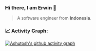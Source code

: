 ### Hi there, I am Erwin 👋

> A software engineer from **Indonesia**.

### 📈 Activity Graph:

[![Ashutosh's github activity graph](https://github-readme-activity-graph.vercel.app/graph?username=erw13n&theme=react-dark)](https://github.com/erw13n)

<!--
**erw13n/erw13n** is a ✨ _special_ ✨ repository because its `README.md` (this file) appears on your GitHub profile.

Here are some ideas to get you started:

- 🔭 I’m currently working on ...
- 🌱 I’m currently learning ...
- 👯 I’m looking to collaborate on ...
- 🤔 I’m looking for help with ...
- 💬 Ask me about ...
- 📫 How to reach me: ...
- 😄 Pronouns: ...
- ⚡ Fun fact: ...
-->

